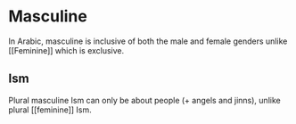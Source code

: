 # Masculine
In Arabic, masculine is inclusive of both the male and female genders unlike [[Feminine]] which is exclusive.

## Ism
Plural masculine Ism can only be about people (+ angels and jinns), unlike plural [[feminine]] Ism.